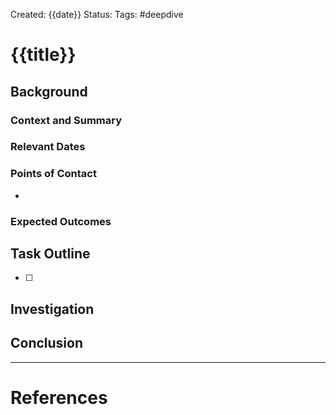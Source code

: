 Created: {{date}}
Status: 
Tags: #deepdive

# {{title}}

## Background
### Context and Summary


### Relevant Dates 


### Points of Contact
- 

### Expected Outcomes


## Task Outline
- [ ] 

## Investigation


## Conclusion


---
# References
